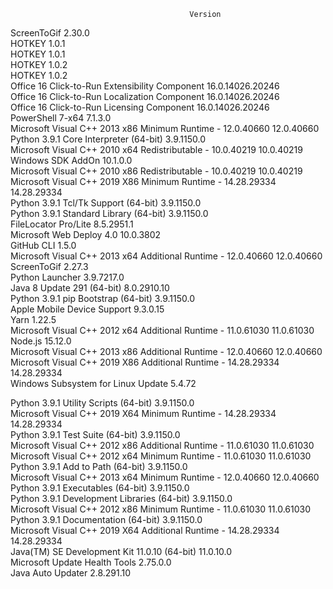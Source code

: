                                             Version           

ScreenToGif 2.30.0  
HOTKEY 1.0.1  
HOTKEY 1.0.1  
HOTKEY 1.0.2  
HOTKEY 1.0.2  
Office 16 Click-to-Run Extensibility Component 16.0.14026.20246  
Office 16 Click-to-Run Localization Component 16.0.14026.20246  
Office 16 Click-to-Run Licensing Component 16.0.14026.20246  
PowerShell 7-x64 7.1.3.0  
Microsoft Visual C++ 2013 x86 Minimum Runtime - 12.0.40660 12.0.40660  
Python 3.9.1 Core Interpreter (64-bit) 3.9.1150.0  
Microsoft Visual C++ 2010 x64 Redistributable - 10.0.40219 10.0.40219  
Windows SDK AddOn 10.1.0.0  
Microsoft Visual C++ 2010 x86 Redistributable - 10.0.40219 10.0.40219  
Microsoft Visual C++ 2019 X86 Minimum Runtime - 14.28.29334 14.28.29334  
Python 3.9.1 Tcl/Tk Support (64-bit) 3.9.1150.0  
Python 3.9.1 Standard Library (64-bit) 3.9.1150.0  
FileLocator Pro/Lite 8.5.2951.1  
Microsoft Web Deploy 4.0 10.0.3802  
GitHub CLI 1.5.0  
Microsoft Visual C++ 2013 x64 Additional Runtime - 12.0.40660 12.0.40660  
ScreenToGif 2.27.3  
Python Launcher 3.9.7217.0  
Java 8 Update 291 (64-bit) 8.0.2910.10  
Python 3.9.1 pip Bootstrap (64-bit) 3.9.1150.0  
Apple Mobile Device Support 9.3.0.15  
Yarn 1.22.5  
Microsoft Visual C++ 2012 x64 Additional Runtime - 11.0.61030 11.0.61030  
Node.js 15.12.0  
Microsoft Visual C++ 2013 x86 Additional Runtime - 12.0.40660 12.0.40660  
Microsoft Visual C++ 2019 X86 Additional Runtime - 14.28.29334 14.28.29334  
Windows Subsystem for Linux Update 5.4.72

Python 3.9.1 Utility Scripts (64-bit) 3.9.1150.0  
Microsoft Visual C++ 2019 X64 Minimum Runtime - 14.28.29334 14.28.29334  
Python 3.9.1 Test Suite (64-bit) 3.9.1150.0  
Microsoft Visual C++ 2012 x86 Additional Runtime - 11.0.61030 11.0.61030  
Microsoft Visual C++ 2012 x64 Minimum Runtime - 11.0.61030 11.0.61030  
Python 3.9.1 Add to Path (64-bit) 3.9.1150.0  
Microsoft Visual C++ 2013 x64 Minimum Runtime - 12.0.40660 12.0.40660  
Python 3.9.1 Executables (64-bit) 3.9.1150.0  
Python 3.9.1 Development Libraries (64-bit) 3.9.1150.0  
Microsoft Visual C++ 2012 x86 Minimum Runtime - 11.0.61030 11.0.61030  
Python 3.9.1 Documentation (64-bit) 3.9.1150.0  
Microsoft Visual C++ 2019 X64 Additional Runtime - 14.28.29334 14.28.29334  
Java(TM) SE Development Kit 11.0.10 (64-bit) 11.0.10.0  
Microsoft Update Health Tools 2.75.0.0  
Java Auto Updater 2.8.291.10
